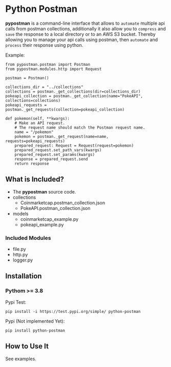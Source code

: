 # Python Postman

**pypostman** is a command-line interface that allows to `automate` multiple api calls from postman collections, additionally it also allow you to `compress` and `save` the response to a local directory or to an AWS S3 bucket.
Thereby allowing you to manage your api calls using postman, then `automate` and `process` their response using python.

Example:

```
from pypostman.postman import Postman
from pypostman.modules.http import Request

postman = Postman()

collections_dir = "../collections"
collections = postman._get_collections(dir=collections_dir)
pokeapi_collection = postman._get_collection(name="PokeAPI", collections=collections)
pokeapi_requests = postman._get_requests(collection=pokeapi_collection)

def pokemon(self, **kwargs):
    # Make an API request.
    # The request name should match the Postman request name.
    name = "/pokemon"
    pokemon = postman._get_request(name=name, requests=pokeapi_requests)
    prepared_request: Request = Request(request=pokemon)
    prepared_request.set_path_vars(kwargs)
    prepared_request.set_params(kwargs)
    response = prepared_request.send
    return response
```
## What is Included?

- The **pypostman** source code.
- collections
  - Coinmarketcap.postman_collection.json
  - PokeAPI.postman_collection.json
- models
  - coinmarketcap_example.py
  - pokeapi_example.py

### Included Modules
- file.py
- http.py
- logger.py

## Installation

### Pythom >= 3.8

Pypi Test:
  ```
  pip install -i https://test.pypi.org/simple/ python-postman
  ```
Pypi (Not implemented Yet):
  ```  
  pip install python-postman
  ```

## How to Use It

See examples.